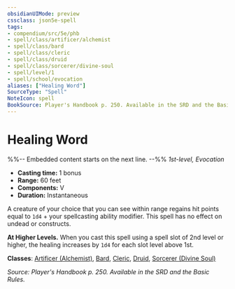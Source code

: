 ```yaml
---
obsidianUIMode: preview
cssclass: json5e-spell
tags:
- compendium/src/5e/phb
- spell/class/artificer/alchemist
- spell/class/bard
- spell/class/cleric
- spell/class/druid
- spell/class/sorcerer/divine-soul
- spell/level/1
- spell/school/evocation
aliases: ["Healing Word"]
SourceType: "Spell"
NoteIcon: spell
BookSource: Player's Handbook p. 250. Available in the SRD and the Basic Rules.
---
```

# Healing Word
%%-- Embedded content starts on the next line. --%%
*1st-level, Evocation*  

- **Casting time:** 1 bonus
- **Range:** 60 feet
- **Components:** V
- **Duration:** Instantaneous

A creature of your choice that you can see within range regains hit points equal to `1d4` + your spellcasting ability modifier. This spell has no effect on undead or constructs.

**At Higher Levels.** When you cast this spell using a spell slot of 2nd level or higher, the healing increases by `1d4` for each slot level above 1st.

**Classes**: [Artificer (Alchemist)](/2-Mechanics/CLI/classes/artificer-alchemist-tce.md), [Bard](/2-Mechanics/CLI/classes/bard.md), [Cleric](/2-Mechanics/CLI/classes/cleric.md), [Druid](/2-Mechanics/CLI/classes/druid.md), [Sorcerer (Divine Soul)](/2-Mechanics/CLI/classes/sorcerer-divine-soul-xge.md)

*Source: Player's Handbook p. 250. Available in the SRD and the Basic Rules.*